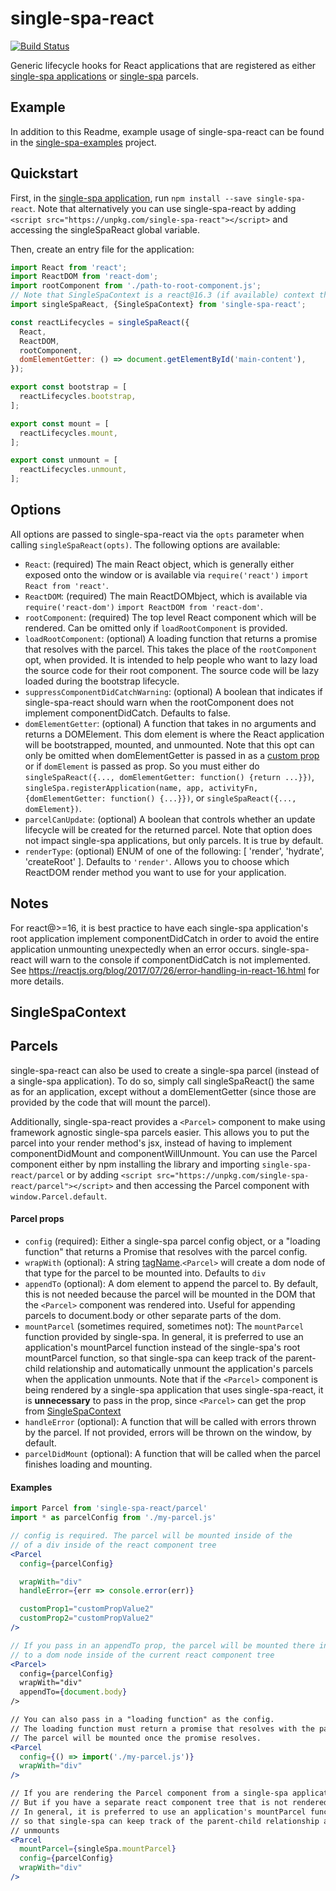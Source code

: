 # single-spa-react
[![Build Status](https://travis-ci.org/CanopyTax/single-spa-react.svg?branch=master)](https://travis-ci.org/CanopyTax/single-spa-react)

Generic lifecycle hooks for React applications that are registered as either [single-spa applications](https://github.com/CanopyTax/single-spa/blob/master/docs/applications.md#registered-applications) or [single-spa](https://github.com/CanopyTax/single-spa) parcels.

## Example
In addition to this Readme, example usage of single-spa-react can be found in the [single-spa-examples](https://github.com/CanopyTax/single-spa-examples/blob/master/src/react/react.app.js) project.

## Quickstart

First, in the [single-spa application](https://github.com/CanopyTax/single-spa/blob/master/docs/applications.md#registered-applications), run `npm install --save single-spa-react`. Note that alternatively
you can use single-spa-react by adding `<script src="https://unpkg.com/single-spa-react"></script>` and accessing the singleSpaReact global variable.

Then, create an entry file for the application:

```js
import React from 'react';
import ReactDOM from 'react-dom';
import rootComponent from './path-to-root-component.js';
// Note that SingleSpaContext is a react@16.3 (if available) context that provides the singleSpa props
import singleSpaReact, {SingleSpaContext} from 'single-spa-react';

const reactLifecycles = singleSpaReact({
  React,
  ReactDOM,
  rootComponent,
  domElementGetter: () => document.getElementById('main-content'),
});

export const bootstrap = [
  reactLifecycles.bootstrap,
];

export const mount = [
  reactLifecycles.mount,
];

export const unmount = [
  reactLifecycles.unmount,
];
```

## Options

All options are passed to single-spa-react via the `opts` parameter when calling `singleSpaReact(opts)`. The following options are available:

- `React`: (required) The main React object, which is generally either exposed onto the window or is available via `require('react')` `import React from 'react'`.
- `ReactDOM`: (required) The main ReactDOMbject, which is available via `require('react-dom')` `import ReactDOM from 'react-dom'`.
- `rootComponent`: (required) The top level React component which will be rendered. Can be omitted only if `loadRootComponent` is provided.
- `loadRootComponent`: (optional) A loading function that returns a promise that resolves with the parcel. This takes the place of the `rootComponent` opt, when provided. It is intended to help people
   who want to lazy load the source code for their root component. The source code will be lazy loaded during the bootstrap lifecycle.
- `suppressComponentDidCatchWarning`: (optional) A boolean that indicates if single-spa-react should warn when the rootComponent does not implement componentDidCatch. Defaults to false.
- `domElementGetter`: (optional) A function that takes in no arguments and returns a DOMElement. This dom element is where the React application will be bootstrapped, mounted, and unmounted.
  Note that this opt can only be omitted when domElementGetter is passed in as a [custom prop](https://github.com/CanopyTax/single-spa/blob/master/docs/applications.md#custom-props) or if `domElement`
  is passed as prop. So you must either do `singleSpaReact({..., domElementGetter: function() {return ...}})`, `singleSpa.registerApplication(name, app, activityFn, {domElementGetter: function() {...}})`,
  or `singleSpaReact({..., domElement})`.
- `parcelCanUpdate`: (optional) A boolean that controls whether an update lifecycle will be created for the returned parcel. Note that option does not impact single-spa applications, but only parcels.
  It is true by default.
- `renderType`: (optional) ENUM of one of the following: [ 'render', 'hydrate', 'createRoot' ]. Defaults to `'render'`. Allows you to choose which ReactDOM render method you want to use for your application.

## Notes

For react@>=16, it is best practice to have each single-spa application's root application implement componentDidCatch in order to avoid
the entire application unmounting unexpectedly when an error occurs. single-spa-react will warn to the console if componentDidCatch is not
implemented. See https://reactjs.org/blog/2017/07/26/error-handling-in-react-16.html for more details.

## SingleSpaContext

## Parcels
single-spa-react can also be used to create a single-spa parcel (instead of a single-spa application). To do so, simply call singleSpaReact() the same as for an application, except without a
domElementGetter (since those are provided by the code that will mount the parcel).

Additionally, single-spa-react provides a `<Parcel>` component to make using framework agnostic single-spa parcels easier. This allows you to put the parcel into your render method's jsx, instead of having to implement componentDidMount and componentWillUnmount.
You can use the Parcel component either by npm installing the library and importing `single-spa-react/parcel` or by adding `<script src="https://unpkg.com/single-spa-react/parcel"></script>` and then accessing the Parcel component with `window.Parcel.default`.

#### Parcel props
- `config` (required): Either a single-spa parcel config object, or a "loading function" that returns a Promise that resolves with the parcel config.
- `wrapWith` (optional): A string [tagName](https://developer.mozilla.org/en-US/docs/Web/API/Element/tagName).`<Parcel>` will create a dom node of that type for the parcel to be mounted into. Defaults to `div`
- `appendTo` (optional): A dom element to append the parcel to. By default, this is not needed because the parcel will be mounted in the DOM that the `<Parcel>` component was rendered into. Useful for appending parcels to document.body or other separate parts of the dom.
- `mountParcel` (sometimes required, sometimes not): The `mountParcel` function provided by single-spa. In general, it is preferred to use an application's mountParcel function instead of the
   single-spa's root mountParcel function, so that single-spa can keep track of the parent-child relationship and automatically unmount the application's parcels when the application unmounts.
   Note that if the `<Parcel>` component is being rendered by a single-spa application that uses single-spa-react, it is **unnecessary** to pass in the prop, since `<Parcel>` can get the prop
   from [SingleSpaContext](#singlespacontext)
- `handleError` (optional): A function that will be called with errors thrown by the parcel. If not provided, errors will be thrown on the window, by default.
- `parcelDidMount` (optional): A function that will be called when the parcel finishes loading and mounting.

#### Examples
```jsx
import Parcel from 'single-spa-react/parcel'
import * as parcelConfig from './my-parcel.js'

// config is required. The parcel will be mounted inside of the
// of a div inside of the react component tree
<Parcel
  config={parcelConfig}

  wrapWith="div"
  handleError={err => console.error(err)}

  customProp1="customPropValue2"
  customProp2="customPropValue2"
/>

// If you pass in an appendTo prop, the parcel will be mounted there instead of
// to a dom node inside of the current react component tree
<Parcel>
  config={parcelConfig}
  wrapWith="div"
  appendTo={document.body}
/>

// You can also pass in a "loading function" as the config.
// The loading function must return a promise that resolves with the parcel config.
// The parcel will be mounted once the promise resolves.
<Parcel
  config={() => import('./my-parcel.js')}
  wrapWith="div"
/>

// If you are rendering the Parcel component from a single-spa application, you do not need to pass a mountParcel prop.
// But if you have a separate react component tree that is not rendered by single-spa-react, you **must** pass in a mountParcel prop
// In general, it is preferred to use an application's mountParcel function instead of the single-spa's root mountParcel function,
// so that single-spa can keep track of the parent-child relationship and automatically unmount the application's parcels when the application
// unmounts
<Parcel
  mountParcel={singleSpa.mountParcel}
  config={parcelConfig}
  wrapWith="div"
/>
```
